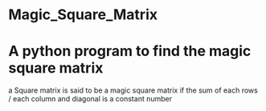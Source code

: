 # Magic_Square_Matrix

# A python program to find the magic square matrix
 a Square matrix is said to be a magic square matrix
 if the sum of each rows / each column and diagonal is a constant 
 number 

